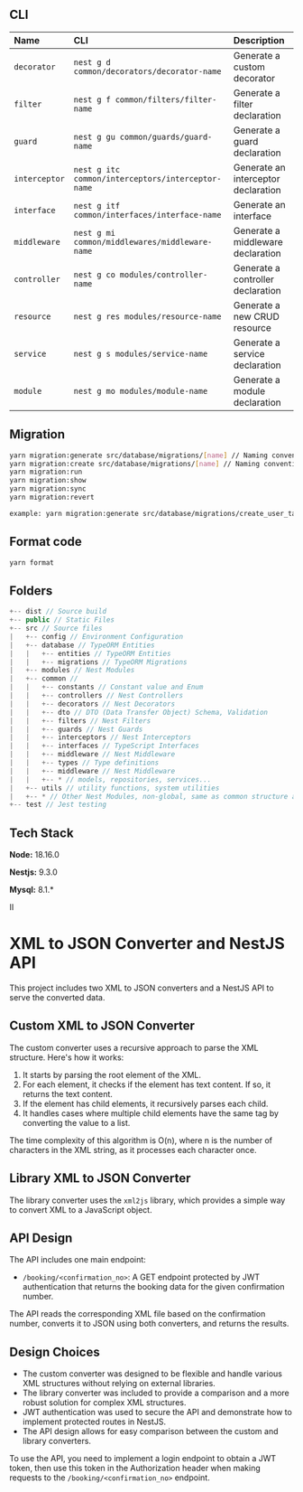 ## CLI

| Name          | CLI                                              | Description                         |
| :------------ | :----------------------------------------------- | :---------------------------------- |
| `decorator`   | `nest g d common/decorators/decorator-name`      | Generate a custom decorator         |
| `filter`      | `nest g f common/filters/filter-name`            | Generate a filter declaration       |
| `guard`       | `nest g gu common/guards/guard-name`             | Generate a guard declaration        |
| `interceptor` | `nest g itc common/interceptors/interceptor-name`| Generate an interceptor declaration |
| `interface`   | `nest g itf common/interfaces/interface-name`    | Generate an interface               |
| `middleware`  | `nest g mi common/middlewares/middleware-name`   | Generate a middleware declaration   |
| `controller`  | `nest g co modules/controller-name`              | Generate a controller declaration   |
| `resource`    | `nest g res modules/resource-name`               | Generate a new CRUD resource        |
| `service`     | `nest g s modules/service-name`                  | Generate a service declaration      |
| `module`      | `nest g mo modules/module-name`                  | Generate a module declaration       |

## Migration

```sh
yarn migration:generate src/database/migrations/[name] // Naming convention: [actionName]_[tableName]_table
yarn migration:create src/database/migrations/[name] // Naming convention: [actionName]_[tableName]_table
yarn migration:run
yarn migration:show
yarn migration:sync
yarn migration:revert

example: yarn migration:generate src/database/migrations/create_user_table
```

## Format code

```sh
yarn format
```

## Folders

```js
+-- dist // Source build
+-- public // Static Files
+-- src // Source files
|   +-- config // Environment Configuration
|   +-- database // TypeORM Entities
|   |   +-- entities // TypeORM Entities
|   |   +-- migrations // TypeORM Migrations
|   +-- modules // Nest Modules
|   +-- common //
|   |   +-- constants // Constant value and Enum
|   |   +-- controllers // Nest Controllers
|   |   +-- decorators // Nest Decorators
|   |   +-- dto // DTO (Data Transfer Object) Schema, Validation
|   |   +-- filters // Nest Filters
|   |   +-- guards // Nest Guards
|   |   +-- interceptors // Nest Interceptors
|   |   +-- interfaces // TypeScript Interfaces
|   |   +-- middleware // Nest Middleware
|   |   +-- types // Type definitions
|   |   +-- middleware // Nest Middleware
|   |   +-- * // models, repositories, services...
|   +-- utils // utility functions, system utilities
|   +-- * // Other Nest Modules, non-global, same as common structure above
+-- test // Jest testing
```

## Tech Stack

**Node:** 18.16.0

**Nestjs:** 9.3.0

**Mysql:** 8.1.\*

II 
# XML to JSON Converter and NestJS API

This project includes two XML to JSON converters and a NestJS API to serve the converted data.

## Custom XML to JSON Converter

The custom converter uses a recursive approach to parse the XML structure. Here's how it works:

1. It starts by parsing the root element of the XML.
2. For each element, it checks if the element has text content. If so, it returns the text content.
3. If the element has child elements, it recursively parses each child.
4. It handles cases where multiple child elements have the same tag by converting the value to a list.

The time complexity of this algorithm is O(n), where n is the number of characters in the XML string, as it processes each character once.

## Library XML to JSON Converter

The library converter uses the `xml2js` library, which provides a simple way to convert XML to a JavaScript object.

## API Design

The API includes one main endpoint:

- `/booking/<confirmation_no>`: A GET endpoint protected by JWT authentication that returns the booking data for the given confirmation number.

The API reads the corresponding XML file based on the confirmation number, converts it to JSON using both converters, and returns the results.

## Design Choices

- The custom converter was designed to be flexible and handle various XML structures without relying on external libraries.
- The library converter was included to provide a comparison and a more robust solution for complex XML structures.
- JWT authentication was used to secure the API and demonstrate how to implement protected routes in NestJS.
- The API design allows for easy comparison between the custom and library converters.

To use the API, you need to implement a login endpoint to obtain a JWT token, then use this token in the Authorization header when making requests to the `/booking/<confirmation_no>` endpoint.